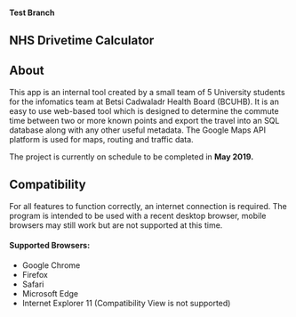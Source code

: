 #### Test Branch

## NHS Drivetime Calculator

## About
This app is an internal tool created by a small team of 5 University students for the infomatics team at Betsi Cadwaladr Health Board (BCUHB). It is an easy to use web-based tool which is designed to determine the commute time between two or more known points and export the travel into an SQL database along with any other useful metadata. The Google Maps API platform is used for maps, routing and traffic data.

The project is currently on schedule to be completed in **May 2019.**

## Compatibility
For all features to function correctly, an internet connection is required. The program is intended to be used with a recent desktop browser, mobile browsers may still work but are not supported at this time.

#### Supported Browsers:
* Google Chrome
* Firefox
* Safari
* Microsoft Edge
* Internet Explorer 11 (Compatibility View is not supported)
